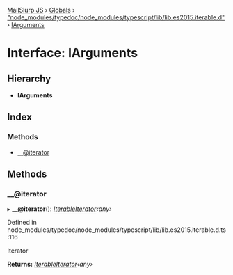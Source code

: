 [MailSlurp JS](../README.md) › [Globals](../globals.md) › ["node_modules/typedoc/node_modules/typescript/lib/lib.es2015.iterable.d"](../modules/_node_modules_typedoc_node_modules_typescript_lib_lib_es2015_iterable_d_.md) › [IArguments](_node_modules_typedoc_node_modules_typescript_lib_lib_es2015_iterable_d_.iarguments.md)

# Interface: IArguments

## Hierarchy

* **IArguments**

## Index

### Methods

* [__@iterator](_node_modules_typedoc_node_modules_typescript_lib_lib_es2015_iterable_d_.iarguments.md#__@iterator)

## Methods

###  __@iterator

▸ **__@iterator**(): *[IterableIterator](_node_modules_typedoc_node_modules_typescript_lib_lib_es2015_iterable_d_.iterableiterator.md)‹any›*

Defined in node_modules/typedoc/node_modules/typescript/lib/lib.es2015.iterable.d.ts:116

Iterator

**Returns:** *[IterableIterator](_node_modules_typedoc_node_modules_typescript_lib_lib_es2015_iterable_d_.iterableiterator.md)‹any›*
